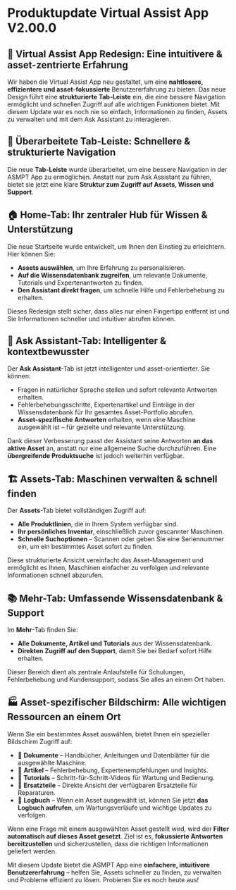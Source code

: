 # Produktupdate Virtual Assist App V2.00.0

## 📱 Virtual Assist App Redesign: Eine intuitivere & asset-zentrierte Erfahrung

Wir haben die Virtual Assist App neu gestaltet, um eine **nahtlosere, effizientere und asset-fokussierte** Benutzererfahrung zu bieten. Das neue Design führt eine **strukturierte Tab-Leiste** ein, die eine bessere Navigation ermöglicht und schnellen Zugriff auf alle wichtigen Funktionen bietet. Mit diesem Update war es noch nie so einfach, Informationen zu finden, Assets zu verwalten und mit dem Ask Assistant zu interagieren.  

## 🔄 Überarbeitete Tab-Leiste: Schnellere & strukturierte Navigation

Die neue **Tab-Leiste** wurde überarbeitet, um eine bessere Navigation in der ASMPT App zu ermöglichen. Anstatt nur zum Ask Assistant zu führen, bietet sie jetzt eine klare **Struktur zum Zugriff auf Assets, Wissen und Support**.  

## 🏠 Home-Tab: Ihr zentraler Hub für Wissen & Unterstützung

Die neue Startseite wurde entwickelt, um Ihnen den Einstieg zu erleichtern. Hier können Sie:  
- **Assets auswählen**, um Ihre Erfahrung zu personalisieren.  
- **Auf die Wissensdatenbank zugreifen**, um relevante Dokumente, Tutorials und Expertenantworten zu finden.  
- **Den Assistant direkt fragen**, um schnelle Hilfe und Fehlerbehebung zu erhalten.  

Dieses Redesign stellt sicher, dass alles nur einen Fingertipp entfernt ist und Sie Informationen schneller und intuitiver abrufen können.   

## 💬 Ask Assistant-Tab: Intelligenter & kontextbewusster

Der **Ask Assistant**-Tab ist jetzt intelligenter und asset-orientierter. Sie können:  
- Fragen in natürlicher Sprache stellen und sofort relevante Antworten erhalten.  
- Fehlerbehebungsschritte, Expertenartikel und Einträge in der Wissensdatenbank für Ihr gesamtes Asset-Portfolio abrufen.  
- **Asset-spezifische Antworten** erhalten, wenn eine Maschine ausgewählt ist – für gezielte und relevante Unterstützung.  

Dank dieser Verbesserung passt der Assistant seine Antworten **an das aktive Asset** an, anstatt nur eine allgemeine Suche durchzuführen. Eine **übergreifende Produktsuche** ist jedoch weiterhin verfügbar.  

## 🏗️ Assets-Tab: Maschinen verwalten & schnell finden

Der **Assets**-Tab bietet vollständigen Zugriff auf:  
- **Alle Produktlinien**, die in Ihrem System verfügbar sind.  
- **Ihr persönliches Inventar**, einschließlich zuvor gescannter Maschinen.  
- **Schnelle Suchoptionen** – Scannen oder geben Sie eine Seriennummer ein, um ein bestimmtes Asset sofort zu finden.  

Diese strukturierte Ansicht vereinfacht das Asset-Management und ermöglicht es Ihnen, Maschinen einfacher zu verfolgen und relevante Informationen schnell abzurufen.  

## 📚 Mehr-Tab: Umfassende Wissensdatenbank & Support

Im **Mehr**-Tab finden Sie:  
- **Alle Dokumente, Artikel und Tutorials** aus der Wissensdatenbank.  
- **Direkten Zugriff auf den Support**, damit Sie bei Bedarf sofort Hilfe erhalten.  

Dieser Bereich dient als zentrale Anlaufstelle für Schulungen, Fehlerbehebung und Kundensupport, sodass Sie alles an einem Ort haben.  

## 🏭 Asset-spezifischer Bildschirm: Alle wichtigen Ressourcen an einem Ort

Wenn Sie ein bestimmtes Asset auswählen, bietet Ihnen ein spezieller Bildschirm Zugriff auf:  
- 📄 **Dokumente** – Handbücher, Anleitungen und Datenblätter für die ausgewählte Maschine.  
- 📝 **Artikel** – Fehlerbehebung, Expertenempfehlungen und Insights.  
- 🎥 **Tutorials** – Schritt-für-Schritt-Videos für Wartung und Bedienung.  
- 🔧 **Ersatzteile** – Direkte Ansicht der verfügbaren Ersatzteile für Reparaturen.  
- 📖 **Logbuch** – Wenn ein Asset ausgewählt ist, können Sie jetzt **das Logbuch aufrufen**, um Wartungsverläufe und wichtige Updates zu verfolgen.  

Wenn eine Frage mit einem ausgewählten Asset gestellt wird, wird der **Filter automatisch auf dieses Asset gesetzt**. Ziel ist es, **fokussierte Antworten bereitzustellen** und sicherzustellen, dass die richtigen Informationen geliefert werden.  

Mit diesem Update bietet die ASMPT App eine **einfachere, intuitivere Benutzererfahrung** – helfen Sie, Assets schneller zu finden, zu verwalten und Probleme effizient zu lösen. Probieren Sie es noch heute aus! 